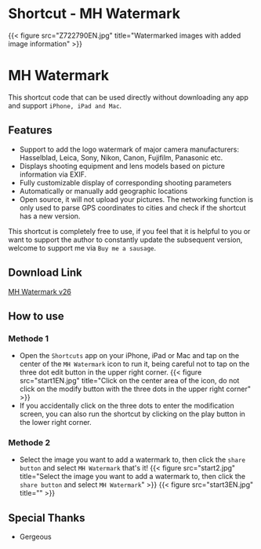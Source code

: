 # Shortcut - MH Watermark

{{< figure src="Z722790EN.jpg" title="Watermarked images with added image information" >}}
# MH Watermark
This shortcut code that can be used directly without downloading any app and support `iPhone, iPad and Mac`.

## Features
  * Support to add the logo watermark of major camera manufacturers: Hasselblad, Leica, Sony, Nikon, Canon, Fujifilm, Panasonic etc.
  * Displays shooting equipment and lens models based on picture information via EXIF.
  * Fully customizable display of corresponding shooting parameters
  * Automatically or manually add geographic locations
  * Open source, it will not upload your pictures. The networking function is only used to parse GPS coordinates to cities and check if the shortcut has a new version.

This shortcut is completely free to use, if you feel that it is helpful to you or want to support the author to constantly update the subsequent version, welcome to support me via `Buy me a sausage`.

<script type="text/javascript" src="https://cdnjs.buymeacoffee.com/1.0.0/button.prod.min.js" data-name="bmc-button" data-slug="TsY7ddnPR0" data-color="#5F7FFF" data-emoji="🌭"  data-font="Lato" data-text="Buy me a sausage" data-outline-color="#000000" data-font-color="#ffffff" data-coffee-color="#FFDD00" ></script>

## Download Link
[MH Watermark v26](https://www.icloud.com/shortcuts/afc2f2aad8254fcbbd9740c68373f22f)


## How to use
### Methode 1

  * Open the `Shortcuts` app on your iPhone, iPad or Mac and tap on the center of the `MH Watermark` icon to run it, being careful not to tap on the three dot edit button in the upper right corner.
  {{< figure src="start1EN.jpg" title="Click on the center area of the icon, do not click on the modify button with the three dots in the upper right corner" >}}
  * If you accidentally click on the three dots to enter the modification screen, you can also run the shortcut by clicking on the play button in the lower right corner.

### Methode 2

  * Select the image you want to add a watermark to, then click the `share button` and select `MH Watermark` that's it!
  {{< figure src="start2.jpg" title="Select the image you want to add a watermark to, then click the `share button` and select `MH Watermark`" >}}
{{< figure src="start3EN.jpg" title="" >}}

## Special Thanks
  * Gergeous

